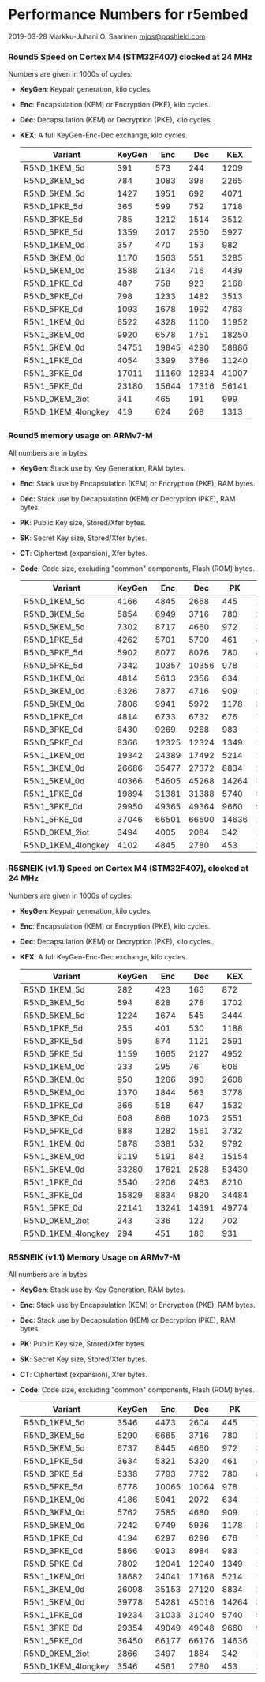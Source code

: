 # Performance Numbers for r5embed

2019-03-28  Markku-Juhani O. Saarinen <mjos@pqshield.com>


### Round5 Speed on Cortex M4 (STM32F407) clocked at 24 MHz

Numbers are given in 1000s of cycles:

*	**KeyGen**: Keypair generation, kilo cycles.
*	**Enc**: Encapsulation (KEM) or Encryption (PKE), kilo cycles.
*	**Dec**: Decapsulation (KEM) or Decryption (PKE), kilo cycles.
*	**KEX**: A full KeyGen-Enc-Dec exchange, kilo cycles.

	| **Variant**	| **KeyGen** | **Enc** |  **Dec** | **KEX** |
	|---------------|------------|---------|----------|---------|
	| R5ND_1KEM_5d	| 391	| 573	| 244	| 1209	| 
	| R5ND_3KEM_5d	| 784	| 1083	| 398	| 2265	| 
	| R5ND_5KEM_5d	| 1427	| 1951	| 692	| 4071	| 
	| R5ND_1PKE_5d	| 365	| 599	| 752	| 1718	| 
	| R5ND_3PKE_5d	| 785	| 1212	| 1514	| 3512	| 
	| R5ND_5PKE_5d	| 1359	| 2017	| 2550	| 5927	| 
	| R5ND_1KEM_0d	| 357	| 470	| 153	| 982	| 
	| R5ND_3KEM_0d	| 1170	| 1563	| 551	| 3285	| 
	| R5ND_5KEM_0d	| 1588	| 2134	| 716	| 4439	| 
	| R5ND_1PKE_0d	| 487	| 758	| 923	| 2168	| 
	| R5ND_3PKE_0d	| 798	| 1233	| 1482	| 3513	| 
	| R5ND_5PKE_0d	| 1093	| 1678	| 1992	| 4763	| 
	| R5N1_1KEM_0d	| 6522	| 4328	| 1100	| 11952	| 
	| R5N1_3KEM_0d	| 9920	| 6578	| 1751	| 18250	| 
	| R5N1_5KEM_0d	| 34751	| 19845	| 4290	| 58886	| 
	| R5N1_1PKE_0d	| 4054	| 3399	| 3786	| 11240	| 
	| R5N1_3PKE_0d	| 17011	| 11160	| 12834	| 41007	| 
	| R5N1_5PKE_0d	| 23180	| 15644	| 17316	| 56141	| 
	| R5ND_0KEM_2iot	| 341	| 465	| 191	| 999	| 
	| R5ND_1KEM_4longkey	| 419	| 624	| 268	| 1313	| 

### Round5 memory usage on ARMv7-M

All numbers are in bytes:

*	**KeyGen**: Stack use by Key Generation, RAM bytes.
*	**Enc**: Stack use by Encapsulation (KEM) or Encryption (PKE), RAM bytes.
*	**Dec**: Stack use by Decapsulation (KEM) or Decryption (PKE), RAM bytes.
*	**PK**: Public Key size, Stored/Xfer bytes.
*	**SK**: Secret Key size, Stored/Xfer bytes.
*	**CT**: Ciphertext (expansion), Xfer bytes.
*	**Code**: Code size, excluding "common" components, Flash (ROM) bytes.

	| **Variant**	| **KeyGen** | **Enc** | **Dec** | **PK** | **SK** | **CT** | **Code** |
	|---------------|-------|-------|-------|-------|-------|-------|-------|
	| R5ND_1KEM_5d	| 4166	| 4845	| 2668	| 445	| 16	| 549	| 5316	| 
	| R5ND_3KEM_5d	| 5854	| 6949	| 3716	| 780	| 24	| 859	| 6622	| 
	| R5ND_5KEM_5d	| 7302	| 8717	| 4660	| 972	| 32	| 1063	| 4324	| 
	| R5ND_1PKE_5d	| 4262	| 5701	| 5700	| 461	| 493	| 652	| 5612	| 
	| R5ND_3PKE_5d	| 5902	| 8077	| 8076	| 780	| 828	| 966	| 7560	| 
	| R5ND_5PKE_5d	| 7342	| 10357	| 10356	| 978	| 1042	| 1317	| 5346	| 
	| R5ND_1KEM_0d	| 4814	| 5613	| 2356	| 634	| 16	| 682	| 2622	| 
	| R5ND_3KEM_0d	| 6326	| 7877	| 4716	| 909	| 24	| 981	| 2742	| 
	| R5ND_5KEM_0d	| 7806	| 9941	| 5972	| 1178	| 32	| 1274	| 2770	| 
	| R5ND_1PKE_0d	| 4814	| 6733	| 6732	| 676	| 708	| 772	| 3568	| 
	| R5ND_3PKE_0d	| 6430	| 9269	| 9268	| 983	| 1031	| 1135	| 3674	| 
	| R5ND_5PKE_0d	| 8366	| 12325	| 12324	| 1349	| 1413	| 1541	| 3664	| 
	| R5N1_1KEM_0d	| 19342	| 24389	| 17492	| 5214	| 16	| 5236	| 3166	| 
	| R5N1_3KEM_0d	| 26686	| 35477	| 27372	| 8834	| 24	| 8866	| 3214	| 
	| R5N1_5KEM_0d	| 40366	| 54605	| 45268	| 14264	| 32	| 14288	| 3330	| 
	| R5N1_1PKE_0d	| 19894	| 31381	| 31388	| 5740	| 5772	| 5820	| 3824	| 
	| R5N1_3PKE_0d	| 29950	| 49365	| 49364	| 9660	| 9708	| 9748	| 4184	| 
	| R5N1_5PKE_0d	| 37046	| 66501	| 66500	| 14636	| 14700	| 14740	| 4044	| 
	| R5ND_0KEM_2iot	| 3494	| 4005	| 2084	| 342	| 16	| 394	| 3772	| 
	| R5ND_1KEM_4longkey	| 4102	| 4845	| 2780	| 453	| 24	| 563	| 5354	| 

### R5SNEIK (v1.1) Speed on Cortex M4 (STM32F407), clocked at 24 MHz

Numbers are given in 1000s of cycles:

*	**KeyGen**: Keypair generation, kilo cycles.
*	**Enc**: Encapsulation (KEM) or Encryption (PKE), kilo cycles.
*	**Dec**: Decapsulation (KEM) or Decryption (PKE), kilo cycles.
*	**KEX**: A full KeyGen-Enc-Dec exchange, kilo cycles.

	| **Variant**	| **KeyGen** | **Enc** |  **Dec** | **KEX** |
	|---------------|------------|---------|----------|---------|
	| R5ND_1KEM_5d	| 282	| 423	| 166	| 872	|
	| R5ND_3KEM_5d	| 594	| 828	| 278	| 1702	|
	| R5ND_5KEM_5d	| 1224	| 1674	| 545	| 3444	|
	| R5ND_1PKE_5d	| 255	| 401	| 530	| 1188	|
	| R5ND_3PKE_5d	| 595	| 874	| 1121	| 2591	|
	| R5ND_5PKE_5d	| 1159	| 1665	| 2127	| 4952	|
	| R5ND_1KEM_0d	| 233	| 295	| 76	| 606	|
	| R5ND_3KEM_0d	| 950	| 1266	| 390	| 2608	|
	| R5ND_5KEM_0d	| 1370	| 1844	| 563	| 3778	|
	| R5ND_1PKE_0d	| 366	| 518	| 647	| 1532	|
	| R5ND_3PKE_0d	| 608	| 868	| 1073	| 2551	|
	| R5ND_5PKE_0d	| 888	| 1282	| 1561	| 3732	|
	| R5N1_1KEM_0d	| 5878	| 3381	| 532	| 9792	|
	| R5N1_3KEM_0d	| 9119	| 5191	| 843	| 15154	|
	| R5N1_5KEM_0d	| 33280	| 17621	| 2528	| 53430	|
	| R5N1_1PKE_0d	| 3540	| 2206	| 2463	| 8210	|
	| R5N1_3PKE_0d	| 15829	| 8834	| 9820	| 34484	|
	| R5N1_5PKE_0d	| 22141	| 13241	| 14391	| 49774	|
	| R5ND_0KEM_2iot	| 243	| 336	| 122	| 702	|
	| R5ND_1KEM_4longkey	| 294	| 451	| 186	| 931	|


### R5SNEIK (v1.1) Memory Usage on ARMv7-M

All numbers are in bytes:

*	**KeyGen**: Stack use by Key Generation, RAM bytes.
*	**Enc**: Stack use by Encapsulation (KEM) or Encryption (PKE), RAM bytes.
*	**Dec**: Stack use by Decapsulation (KEM) or Decryption (PKE), RAM bytes.
*	**PK**: Public Key size, Stored/Xfer bytes.
*	**SK**: Secret Key size, Stored/Xfer bytes.
*	**CT**: Ciphertext (expansion), Xfer bytes.
*	**Code**: Code size, excluding "common" components, Flash (ROM) bytes.

	| **Variant**	| **KeyGen** | **Enc** | **Dec** | **PK** | **SK** | **CT** | **Code** |
	|---------------|-------|-------|-------|-------|-------|-------|-------|
	| R5ND_1KEM_5d	| 3546	| 4473	| 2604	| 445	| 16	| 549	| 4892	|
	| R5ND_3KEM_5d	| 5290	| 6665	| 3716	| 780	| 24	| 859	| 6202	|
	| R5ND_5KEM_5d	| 6737	| 8445	| 4660	| 972	| 32	| 1063	| 3896	|
	| R5ND_1PKE_5d	| 3634	| 5321	| 5320	| 461	| 493	| 644	| 5612	|
	| R5ND_3PKE_5d	| 5338	| 7793	| 7792	| 780	| 828	| 958	| 7020	|
	| R5ND_5PKE_5d	| 6778	| 10065	| 10064	| 978	| 1042	| 1309	| 4790	|
	| R5ND_1KEM_0d	| 4186	| 5041	| 2072	| 634	| 16	| 682	| 2178	|
	| R5ND_3KEM_0d	| 5762	| 7585	| 4680	| 909	| 24	| 981	| 2322	|
	| R5ND_5KEM_0d	| 7242	| 9749	| 5936	| 1178	| 32	| 1274	| 2342	|
	| R5ND_1PKE_0d	| 4194	| 6297	| 6296	| 676	| 708	| 764	| 3016	|
	| R5ND_3PKE_0d	| 5866	| 9013	| 8984	| 983	| 1031	| 1127	| 3126	|
	| R5ND_5PKE_0d	| 7802	| 12041	| 12040	| 1349	| 1413	| 1533	| 3120	|
	| R5N1_1KEM_0d	| 18682	| 24041	| 17168	| 5214	| 16	| 5236	| 2738	|
	| R5N1_3KEM_0d	| 26098	| 35153	| 27120	| 8834	| 24	| 8866	| 2778	|
	| R5N1_5KEM_0d	| 39778	| 54281	| 45016	| 14264	| 32	| 14288	| 2898	|
	| R5N1_1PKE_0d	| 19234	| 31033	| 31040	| 5740	| 5772	| 5812	| 3272	|
	| R5N1_3PKE_0d	| 29354	| 49049	| 49048	| 9660	| 9708	| 9740	| 3628	|
	| R5N1_5PKE_0d	| 36450	| 66177	| 66176	| 14636	| 14700	| 14732	| 3488	|
	| R5ND_0KEM_2iot	| 2866	| 3497	| 1884	| 342 | 16 | 394 | 3340 |
	| R5ND_1KEM_4longkey	| 3546	| 4561	| 2780	| 453 | 24 | 563 | 4930|



